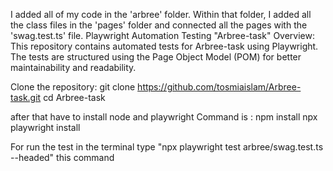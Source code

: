I added all of my code in the 'arbree' folder. Within that folder, I added all the class files in the 'pages' folder and connected all the pages with the 'swag.test.ts' file.
Playwright Automation Testing
"Arbree-task"
Overview:
This repository contains automated tests for Arbree-task using Playwright. The tests are structured using the Page Object Model (POM) for better maintainability and readability.

Clone the repository:
   git clone https://github.com/tosmiaislam/Arbree-task.git
   cd Arbree-task

   after that have to install node and playwright 
Command is :
   npm install
   npx playwright install

For run the test in the terminal type "npx playwright test arbree/swag.test.ts --headed" this command
